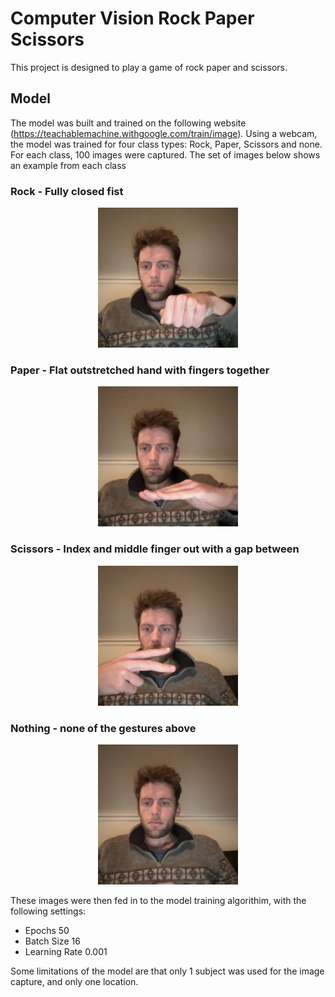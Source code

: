 # Computer Vision Rock Paper Scissors

This project is designed to play a game of rock paper and scissors.

## Model

The model was built and trained on the following website (https://teachablemachine.withgoogle.com/train/image). Using a webcam, the model was trained for four class types: Rock, Paper, Scissors and none. For each class, 100 images were captured. The set of images below shows an example from each class

### Rock - Fully closed fist
<p align="center">
    <img src = '/images/rock.png'>
</p>

### Paper - Flat outstretched hand with fingers together

<p align="center">
    <img src = '/images/paper.png'>
</p>

### Scissors - Index and middle finger out with a gap between

<p align="center">
    <img src = '/images/scissors.png'>
</p>

### Nothing - none of the gestures above

<p align="center">
    <img src = '/images/nothing.png'>
</p>

These images were then fed in to the model training algorithim, with the following settings:

- Epochs 50
- Batch Size 16
- Learning Rate 0.001

 Some limitations of the model are that only 1 subject was used for the image capture, and only one location.
